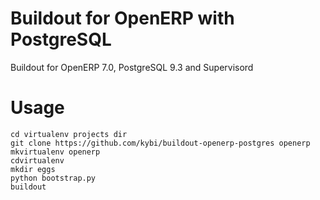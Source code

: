 Buildout for OpenERP with PostgreSQL
====================================

Buildout for OpenERP 7.0, PostgreSQL 9.3 and Supervisord

Usage
=====
```Shell
cd virtualenv projects dir
git clone https://github.com/kybi/buildout-openerp-postgres openerp
mkvirtualenv openerp
cdvirtualenv
mkdir eggs
python bootstrap.py
buildout
```